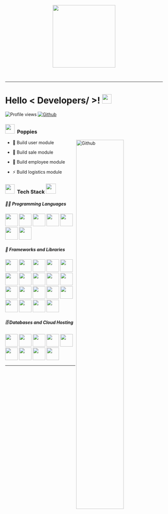 <p align="center">
  <img src="https://s27389.pcdn.co/wp-content/uploads/2019/08/AdobeStock_244675452.jpeg" height="200"/>
</p>
<br>
<hr>

<h1> Hello < Developers/ >! <img src = "https://raw.githubusercontent.com/MartinHeinz/MartinHeinz/master/wave.gif" width = 30px> 
</h1>
<p align='center'>
</p>

![Profile views](https://visitor-badge.glitch.me/badge?page_id=pnguyen215)
[![Github](https://img.shields.io/github/followers/pnguyen215?label=Follow&style=social)](https://github.com/pnguyen215)


<h3> <img src="https://media.giphy.com/media/iY8CRBdQXODJSCERIr/giphy.gif" width="30px">&nbsp; Poppies </h3>

<img width="55%" align="right" alt="Github" src="https://raw.githubusercontent.com/onimur/.github/master/.resources/git-header.svg" />

- 🔭 Build user module
  
- 🌱 Build sale module
  
- 👯 Build employee module
  
- ⚡ Build logistics module


<h3> <img src="https://media.giphy.com/media/iY8CRBdQXODJSCERIr/giphy.gif" width="30px">&nbsp; Tech Stack <img src = "https://media2.giphy.com/media/QssGEmpkyEOhBCb7e1/giphy.gif?cid=ecf05e47a0n3gi1bfqntqmob8g9aid1oyj2wr3ds3mg700bl&rid=giphy.gif" width = 32px> </h3>
<p align="left">

##### 👨‍💻 Programming Languages

<code><img height="40" src="https://www.vectorlogo.zone/logos/java/java-ar21.svg"></code>
<code><img height="40" src="https://www.vectorlogo.zone/logos/golang/golang-ar21.svg"></code>
<code><img height="40" src="https://www.vectorlogo.zone/logos/python/python-ar21.svg"></code>
<code><img height="40" src="https://www.vectorlogo.zone/logos/javascript/javascript-ar21.svg"></code>
<code><img height="40" src="https://www.vectorlogo.zone/logos/typescriptlang/typescriptlang-ar21.svg"></code>
<code><img height="40" src="https://www.vectorlogo.zone/logos/sass-lang/sass-lang-ar21.svg"></code>
<code><img height="40" src="https://www.vectorlogo.zone/logos/w3_html5/w3_html5-ar21.svg"></code>

##### 🧰 Frameworks and Libraries

<img height="40" src="https://www.vectorlogo.zone/logos/angular/angular-ar21.svg">
<img height="40" src="https://www.vectorlogo.zone/logos/reactjs/reactjs-ar21.svg">
<img height="40" src="https://www.vectorlogo.zone/logos/vuejs/vuejs-ar21.svg">
<img height="40" src="https://www.vectorlogo.zone/logos/getbootstrap/getbootstrap-ar21.svg">
<img height="40" src="https://www.vectorlogo.zone/logos/tailwindcss/tailwindcss-ar21.svg">
<img height="40" src="https://www.vectorlogo.zone/logos/springio/springio-ar21.svg">
<img height="40" src="https://www.vectorlogo.zone/logos/hibernate/hibernate-ar21.svg">
<img height="40" src="https://www.vectorlogo.zone/logos/djangoproject/djangoproject-ar21.svg">
<img height="40" src="https://www.vectorlogo.zone/logos/pocoo_flask/pocoo_flask-ar21.svg">
<img height="40" src="https://www.vectorlogo.zone/logos/numpy/numpy-ar21.svg">
<img height="40" src="https://www.vectorlogo.zone/logos/usepanda/usepanda-ar21.svg">
<img height="40" src="https://www.vectorlogo.zone/logos/tensorflow/tensorflow-ar21.svg">
<img height="40" src="https://www.vectorlogo.zone/logos/rabbitmq/rabbitmq-ar21.svg">
<img height="40" src="https://www.vectorlogo.zone/logos/apache_rocketmq/apache_rocketmq-ar21.svg">
<img height="40" src="https://www.vectorlogo.zone/logos/apache_kafka/apache_kafka-ar21.svg">
<img height="40" src="https://www.vectorlogo.zone/logos/nodejs/nodejs-ar21.svg">
<img height="40" src="https://www.vectorlogo.zone/logos/nestjs/nestjs-ar21.svg">
<img height="40" src="https://www.vectorlogo.zone/logos/expressjs/expressjs-ar21.svg">
<img height="40" src="https://www.vectorlogo.zone/logos/flutterio/flutterio-ar21.svg">

##### 🗄️ Databases and Cloud Hosting

<img height="40" src="https://www.vectorlogo.zone/logos/firebase/firebase-ar21.svg">
<img height="40" src="https://www.vectorlogo.zone/logos/postgresql/postgresql-ar21.svg">
<img height="40" src="https://www.vectorlogo.zone/logos/mysql/mysql-ar21.svg">
<img height="40" src="https://www.vectorlogo.zone/logos/mariadb/mariadb-ar21.svg">
<img height="40" src="https://www.vectorlogo.zone/logos/mongodb/mongodb-ar21.svg">
<img height="40" src="https://www.vectorlogo.zone/logos/redis/redis-ar21.svg">
<img height="40" src="https://www.vectorlogo.zone/logos/rocksdb/rocksdb-ar21.svg">
<img height="40" src="https://www.vectorlogo.zone/logos/apache_couchdb/apache_couchdb-ar21.svg">
<img height="40" src="https://www.vectorlogo.zone/logos/couchbase/couchbase-ar21.svg">


<hr>